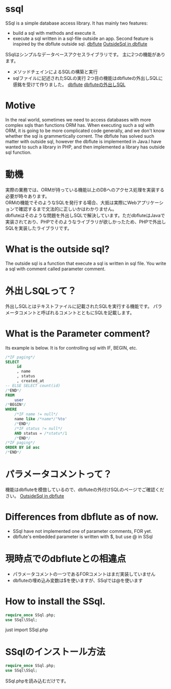 ssql
====
  
SSql is a simple database access library.
It has mainly two features:
* build a sql with methods and execute it.
* execute a sql written in a sql-file outside an app.
Second feature is inspired by the dbflute outside sql.
[dbflute](http://dbflute.seasar.org/)
[OutsideSql in dbflute](http://dbflute.seasar.org/ja/manual/function/ormapper/outsidesql/index.html)
  
SSqlはシンプルなデータベースアクセスライブラリです。
主に2つの機能があります。
* メソッドチェインによるSQLの構築と実行
* sqlファイルに記述されたSQLの実行
2つ目の機能はdbfluteの外出しSQLに感銘を受けて作りました。
[dbflute](http://dbflute.seasar.org/)
[dbfluteの外出しSQL](http://dbflute.seasar.org/ja/manual/function/ormapper/outsidesql/index.html)
  
Motive
==========
In the real world, sometimes we need to access databases with more complex sqls than functions ORM has. When executing such a sql with ORM, it is going to be more complicated code generally, and we don't know whether the sql is grammertically corrent. The dbflute has solved such matter with outside sql, however the dbflute is implemented in Java.I have wanted to such a library in PHP, and then implemented a library has outside sql function.

動機
==========
実際の業務では、ORMが持っている機能以上のDBへのアクセス処理を実装する必要が時々あります。  
ORMの機能でそのようなSQLを発行する場合、大抵は実際にWebアプリケーションで確認するまで文法的に正しいかはわかりません。   
dbfluteはそのような問題を外出しSQLで解決しています。ただdbfluteはJavaで実装されており、PHPでそのようなライブラリが欲しかったため、PHPで外出しSQLを実装したライブラリです。  

What is the outside sql?
===========
The outside sql is a function that execute a sql is written in sql file. 
You write a sql with comment called parameter comment.

外出しSQLって？
============
外出しSQLとはテキストファイルに記載されたSQLを実行する機能です。
パラメータコメントと呼ばれるコメントとともにSQLを記載します。

What is the Parameter comment?
============
Its example is below.
It is for controlling sql with IF, BEGIN, etc.
```sql
/*IF paging*/
SELECT
     id
     , name
     , status
     , created_at
-- ELSE SELECT count(id)
/*END*/
FROM
    user
/*BEGIN*/
WHERE
    /*IF name != null*/
    name like /*name*/'%to'
    /*END*/
    /*IF status != null*/
    AND status = /*statu*/1
    /*END*/
/*IF paging*/
ORDER BY id asc
/*END*/
```

パラメータコメントって？
============
機能はdbfluteを模倣しているので、dbfluteの外付けSQLのページでご確認ください。
[OutsideSql in dbflute](http://dbflute.seasar.org/ja/manual/function/ormapper/outsidesql/index.html)

Differences from dbflute as of now.
============
* SSql have not implemented one of parameter comments, FOR yet.
* dbflute's embedded parameter is written with $, but use @ in SSql

現時点でのdbfluteとの相違点
============
* パラメータコメントの一つであるFORコメントはまだ実装していません
* dbfluteの埋め込み変数は$を使いますが、SSqlでは@を使います

How to install the SSql.
============
```php
require_once SSql.php;
use SSql\SSql;
```
just import SSql.php

SSqlのインストール方法
============
```php
require_once SSql.php;
use SSql\SSql;
```
SSql.phpを読み込むだけです。
